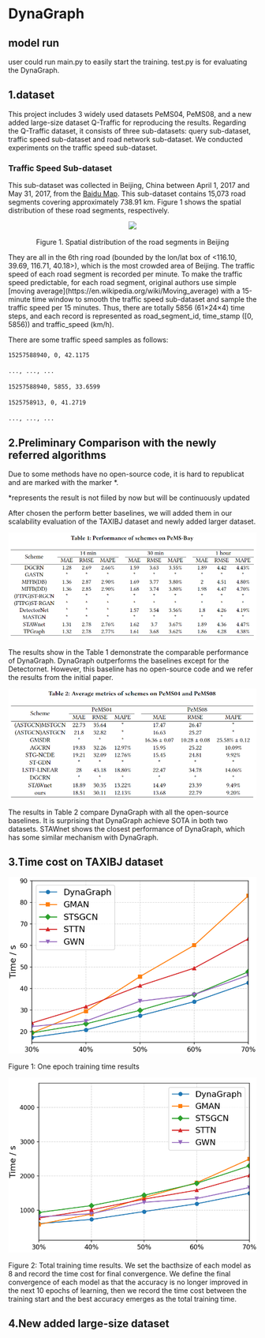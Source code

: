 # DynaGraph

## model run
user could run main.py to easily start the training.
test.py is for evaluating the DynaGraph.

## 1.dataset
This project includes 3 widely used datasets PeMS04, PeMS08, and a new added large-size dataset Q-Traffic for reproducing the results. Regarding the Q-Traffic dataset, it consists of three sub-datasets: query sub-dataset, traffic speed sub-dataset and road network sub-dataset. We conducted experiments on the traffic speed sub-dataset.

### Traffic Speed Sub-dataset
This sub-dataset was collected in Beijing, China between April 1, 2017 and May 31, 2017, from the [Baidu Map](https://map.baidu.com). This sub-dataset contains 15,073 road segments covering approximately 738.91 km. Figure 1 shows the spatial distribution of these road segments, respectively.
<div align=center>
<img src="https://github.com/JingqingZ/BaiduTraffic/blob/master/fig/beijing_road_seg_compressed.png"/>
</div>
<p align="center">Figure 1. Spatial distribution of the road segments in Beijing</p>
They are all in the 6th ring road (bounded by the lon/lat box of <116.10, 39.69, 116.71, 40.18>), which is the most crowded area of Beijing. The traffic speed of each road segment is recorded per minute. To make the traffic speed predictable, for each road segment, original authors use simple [moving average](https://en.wikipedia.org/wiki/Moving_average) with a 15-minute time window to smooth the traffic speed sub-dataset and sample the traffic speed per 15 minutes. Thus, there are totally 5856 (61×24×4) time steps, and each record is represented as road_segment_id, time_stamp ([0, 5856)) and traffic_speed (km/h).

There are some traffic speed samples as follows:

```
15257588940, 0, 42.1175  

..., ..., ...  
  
15257588940, 5855, 33.6599  

1525758913, 0, 41.2719  

..., ..., ...  
```

## 2.Preliminary Comparison with the newly referred algorithms
Due to some methods have no open-source code, it is hard to republicat and are marked with the marker *.

*represents the result is not fiiled by now but will be continuously updated

After chosen the perform better baselines, we will added them in our scalability evaluation of the TAXIBJ dataset and newly added larger dataset.

![image](https://github.com/re-plicate/DynaGraph/blob/main/Fig/Tab1.png)

The results show in the Table 1 demonstrate the comparable performance of DynaGraph. DynaGraph outperforms the baselines except for the Detectornet. However, this baseline has no open-source code and we refer the results from the initial paper.

![image](https://github.com/re-plicate/DynaGraph/blob/main/Fig/Tab2.png)

The results in Table 2 compare DynaGraph with all the open-source baselines. It is surprising that DynaGraph achieve SOTA in both two datasets. STAWnet shows the closest performance of DynaGraph, which has some similar mechanism with DynaGraph.
## 3.Time cost on TAXIBJ dataset
![image](https://github.com/re-plicate/DynaGraph/blob/main/Fig/Fig1.png)

Figure 1: One epoch training time results

![image](https://github.com/re-plicate/DynaGraph/blob/main/Fig/Fig2.png)

Figure 2: Total training time results. We set the bacthsize of each model as 8 and record the time cost for final convergence. We define the final convergence of each model as that the accuracy is no longer improved in the next 10 epochs of learning, then we record the time cost between the training start and the best accuracy emerges as the total training time.
## 4.New added large-size dataset
